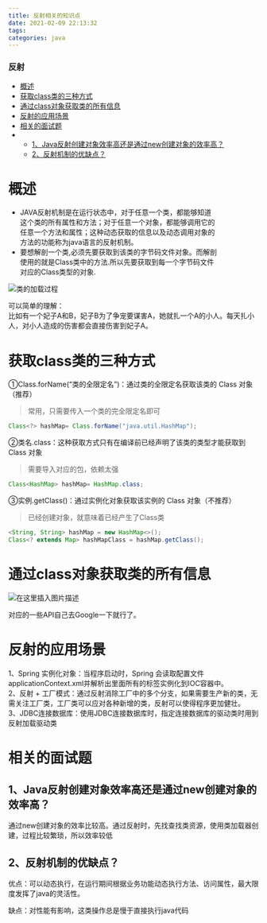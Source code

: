 ```yaml
---
title: 反射相关的知识点
date: 2021-02-09 22:13:32
tags: 
categories: java
---
```


<!--more-->

### 反射

- [概述](#_2)
- [获取class类的三种方式](#class_17)
- [通过class对象获取类的所有信息](#class_38)
- [反射的应用场景](#_44)
- [相关的面试题](#_51)
- - [1、Java反射创建对象效率高还是通过new创建对象的效率高？](#1Javanew_52)
  - [2、反射机制的优缺点？](#2_56)

# 概述

- JAVA反射机制是在运行状态中，对于任意一个类，都能够知道  
  这个类的所有属性和方法；对于任意一个对象，都能够调用它的  
  任意一个方法和属性；这种动态获取的信息以及动态调用对象的  
  方法的功能称为java语言的反射机制。
- 要想解剖一个类,必须先要获取到该类的字节码文件对象。而解剖  
  使用的就是Class类中的方法.所以先要获取到每一个字节码文件  
  对应的Class类型的对象.

![类的加载过程](https://img-blog.csdnimg.cn/20210209220547346.png?x-oss-process=image/watermark,type_ZmFuZ3poZW5naGVpdGk,shadow_10,text_aHR0cHM6Ly9ibG9nLmNzZG4ubmV0L3FxXzIxMDQwNTU5,size_16,color_FFFFFF,t_70)

可以简单的理解：  
比如有一个妃子A和B，妃子B为了争宠要谋害A，她就扎一个A的小人。每天扎小人，对小人造成的伤害都会直接伤害到妃子A。

# 获取class类的三种方式

①Class.forName\(“类的全限定名”\)：通过类的全限定名获取该类的 Class 对象（推荐）

> 常用，只需要传入一个类的完全限定名即可

```java
Class<?> hashMap= Class.forName("java.util.HashMap");
```

②类名.class：这种获取方式只有在编译前已经声明了该类的类型才能获取到 Class 对象

> 需要导入对应的包，依赖太强

```java
Class<HashMap> hashMap= HashMap.class;
```

③实例.getClass\(\)：通过实例化对象获取该实例的 Class 对象（不推荐）

> 已经创建对象，就意味着已经产生了Class类

```java
<String, String> hashMap = new HashMap<>();
Class<? extends Map> hashMapClass = hashMap.getClass();
```

# 通过class对象获取类的所有信息

![在这里插入图片描述](https://img-blog.csdnimg.cn/20210209221058453.png?x-oss-process=image/watermark,type_ZmFuZ3poZW5naGVpdGk,shadow_10,text_aHR0cHM6Ly9ibG9nLmNzZG4ubmV0L3FxXzIxMDQwNTU5,size_16,color_FFFFFF,t_70)

对应的一些API自己去Google一下就行了。

# 反射的应用场景

1、Spring 实例化对象：当程序启动时，Spring 会读取配置文件applicationContext.xml并解析出里面所有的标签实例化到IOC容器中。  
2、反射 + 工厂模式：通过反射消除工厂中的多个分支，如果需要生产新的类，无需关注工厂类，工厂类可以应对各种新增的类，反射可以使得程序更加健壮。  
3、JDBC连接数据库：使用JDBC连接数据库时，指定连接数据库的驱动类时用到反射加载驱动类

# 相关的面试题

## 1、Java反射创建对象效率高还是通过new创建对象的效率高？

通过new创建对象的效率比较高。通过反射时，先找查找类资源，使用类加载器创建，过程比较繁琐，所以效率较低

## 2、反射机制的优缺点？

优点：可以动态执行，在运行期间根据业务功能动态执行方法、访问属性，最大限度发挥了java的灵活性。

缺点：对性能有影响，这类操作总是慢于直接执行java代码